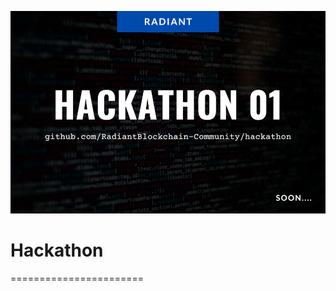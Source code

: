 ![](https://github.com/RadiantBlockchain-Community/hackathon/blob/main/images/hackathon_01.jpg)
# Hackathon
=======================
